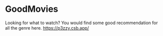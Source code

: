 # GoodMovies

Looking for what to watch? You would find some good recommendation for all the genre here.
https://p3zzy.csb.app/
